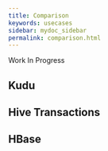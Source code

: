 ```yaml
---
title: Comparison
keywords: usecases
sidebar: mydoc_sidebar
permalink: comparison.html
---
```


Work In Progress

## Kudu

## Hive Transactions

## HBase

